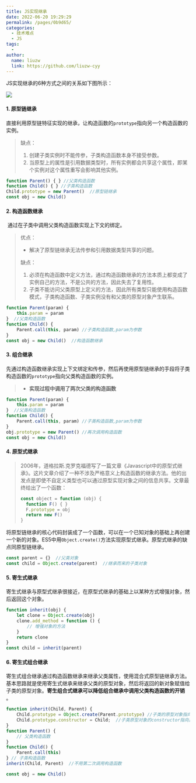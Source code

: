 ```yaml
---
title: JS实现继承
date: 2022-06-20 19:29:29
permalink: /pages/0b9d65/
categories:
  - 技术难点
  - JS
tags:
  -
author:
  name: liuzw
  link: https://github.com/liuzw-cyy
---
```


JS实现继承的6种方式之间的关系如下图所示：

![](https://cdn.jsdelivr.net/gh/liuzw-cyy/images/img/js继承.png)
#### 1. 原型链继承

​		直接利用原型链特征实现的继承，让构造函数的`prototype`指向另一个构造函数的实例。

> 缺点：
>
> 1. 创建子类实例时不能传参，子类构造函数本身不接受参数。
> 2. 当原型上的属性是引用数据类型时，所有实例都会共享这个属性，即某个实例对这个属性重写会影响其他实例。

```js
function Parent() { } //父类构造函数
function Child() { } //子类构造函数
Child.prototype = new Parent()  //原型链继承
const obj = new Child()
```

#### 2. 构造函数继承

​		通过在子类中调用父类构造函数实现上下文的绑定。

> 优点：
>
> * 解决了原型链继承无法传参和引用数据类型共享的问题。
>
> 缺点：
>
> 1. 必须在构造函数中定义方法，通过构造函数继承的方法本质上都变成了实例自己的方法，不是公共的方法，因此失去了复用性。
> 2. 子类不能访问父类原型上定义的方法，因此所有类型只能使用构造函数模式，子类构造函数、子类实例没有和父类的原型对象产生联系。

```js
function Parent(param) {
    this.param = param
}  //父类构造函数
function Child() {
    Parent.call(this, param) //子类构造函数,param为参数
}
const obj = new Child()  //构造函数继承
```

#### 3. 组合继承

​		先通过构造函数继承实现上下文绑定和传参，然后再使用原型链继承的手段将子类构造函数的`prototype`指向父类构造函数的实例。

> * **实现过程中调用了两次父类的构造函数**

```js
function Parent(param) {
    this.param = param
}  //父类构造函数
function Child() {
    Parent.call(this, param) //子类构造函数,param为参数
}
obj.prototype = new Parent() //再次调用构造函数
const obj = new Child()
```

#### 4. 原型式继承

> 2006年，道格拉斯.克罗克福德写了一篇文章《Javascript中的原型式继承》。这片文章介绍了一种不涉及严格意义上构造函数的继承方法。他的出发点是即使不自定义类型也可以通过原型实现对象之间的信息共享。文章最终给出了一个函数：
>
> ```js
> const object = function (obj) {
>   function F() { }
>   F.prototype = obj
>   return new F()
> }
> ```

​		将原型链继承的核心代码封装成了一个函数，可以在一个已知对象的基础上再创建一个新的对象。ES5中用`Object.create()`方法实现原型式继承。原型式继承的缺点同原型链继承。

```js
const parent = {}  //父类对象
const child = Object.create(parent)  //继承而来的子类对象
```

#### 5. 寄生式继承

​		寄生式继承与原型式继承很接近，在原型式继承的基础上以某种方式增强对象，然后返回这个对象。

```js
function inherit(obj) {
    let clone = Object.create(obj)
    clone.add_method = function () {
        // 增强对象的方法
    }
    return clone
}
const child = inherit(parent)
```

#### 6. 寄生式组合继承

​		寄生式组合继承通过构造函数继承来继承父类属性，使用混合式原型链继承方法。基本思路就是使用寄生式继承来继承父类的原型对象，然后将返回的新对象赋值给子类的原型对象。**寄生组合式继承可以降低组合继承中调用父类构造函数的开销** 。

```js
function inherit(Child, Parent) {
    Child.prototype = Object.create(Parent.prototype) //子类的原型对象指向父类的原型对象
    Child.prototype.constructor = Child;  //子类原型对象的constructor指向自身的构造函数
}
function Parent() {
    // 父类构造函数
}
function Child() {
    Parent.call(this)
} // 子类构造函数
inherit(Child, Parent)  //不用第二次调用构造函数

const obj = new Child()
```






